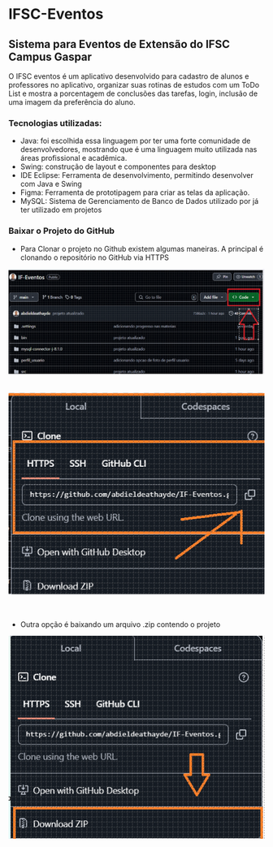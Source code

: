 # IFSC-Eventos 

## Sistema para Eventos de Extensão do IFSC Campus Gaspar

O IFSC eventos é um aplicativo desenvolvido para cadastro de alunos e professores no aplicativo, organizar suas rotinas de estudos com um ToDo List e mostra a porcentagem de conclusões das tarefas, login, inclusão de uma imagem da preferência do aluno.

### Tecnologias utilizadas:
- Java: foi escolhida essa linguagem por ter uma forte comunidade de desenvolvedores, mostrando que é uma linguagem muito utilizada nas áreas profissional e acadêmica.
- Swing: construção de layout e componentes para desktop
- IDE Eclipse: Ferramenta de desenvolvimento, permitindo desenvolver com Java e Swing
- Figma: Ferramenta de prototipagem para criar as telas da aplicação.
- MySQL: Sistema de Gerenciamento de Banco de Dados utilizado por já ter utilizado em projetos

### Baixar o Projeto do GitHub
 
- Para Clonar o projeto no Github existem algumas maneiras. A principal é clonando o repositório no GitHub via HTTPS

<img src="BotaoClonar.png" width="610px" alt="imagem Github"  />
<br /> <br /> <br />

<img src="clonando-via-https.png" width="610px" alt="imagem Clonando via HTTPs" />
<br /> <br /> <br />



- Outra opção é baixando um arquivo .zip contendo o projeto

<img src="BaixandoViaArquivoZip.png" width="610px" alt ="Baixando projeto Via Zip" />